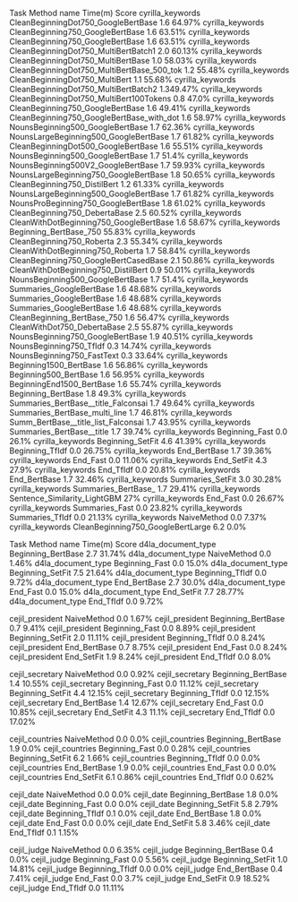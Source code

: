 Task                     Method name                             Time(m)   Score
cyrilla_keywords         CleanBeginningDot750_GoogleBertBase         1.6  64.97%
cyrilla_keywords         CleanBeginning750_GoogleBertBase            1.6  63.51%
cyrilla_keywords         CleanBeginning750_GoogleBertBase            1.6  63.51%
cyrilla_keywords         CleanBeginningDot750_MultiBertBatch1        2.0  60.13%
cyrilla_keywords         CleanBeginningDot750_MultiBertBase          1.0  58.03%
cyrilla_keywords         CleanBeginningDot750_MultiBertBase_500_tok  1.2  55.48%
cyrilla_keywords         CleanBeginningDot750_MultiBert              1.1 55.68%
cyrilla_keywords    CleanBeginningDot750_MultiBertBatch2               1.349.47%
cyrilla_keywords         CleanBeginningDot750_MultiBert100Tokens     0.8   47.0%
cyrilla_keywords         CleanBeginning750_GoogleBertBase            1.6  49.41%
cyrilla_keywords         CleanBeginning750_GoogleBertBase_with_dot   1.6  58.97%
cyrilla_keywords         NounsBeginning500_GoogleBertBase            1.7  62.36%
cyrilla_keywords         NounsLargeBeginning500_GoogleBertBase       1.7  61.82%
cyrilla_keywords         CleanBeginningDot500_GoogleBertBase               1.6 55.51%
cyrilla_keywords         NounsBeginning500_GoogleBertBase            1.7   51.4%
cyrilla_keywords         NounsBeginning500V2_GoogleBertBase          1.7  59.93%
cyrilla_keywords         NounsLargeBeginning750_GoogleBertBase       1.8  50.65%
cyrilla_keywords         CleanBeginning750_DistilBert                1.2  61.33%
cyrilla_keywords         NounsLargeBeginning500_GoogleBertBase       1.7  61.82%
cyrilla_keywords         NounsProBeginning750_GoogleBertBase         1.8  61.02%
cyrilla_keywords         CleanBeginning750_DebertaBase               2.5  60.52%
cyrilla_keywords         CleanWithDotBeginning750_GoogleBertBase     1.6  58.67%
cyrilla_keywords         Beginning_BertBase_750                           55.83%
cyrilla_keywords         CleanBeginning750_Roberta                   2.3  55.34%
cyrilla_keywords         CleanWithDotBeginning750_Roberta            1.7  58.84%
cyrilla_keywords         CleanBeginning750_GoogleBertCasedBase        2.1 50.86%
cyrilla_keywords         CleanWithDotBeginning750_DistilBert         0.9  50.01%
cyrilla_keywords         NounsBeginning500_GoogleBertBase            1.7  51.4%
cyrilla_keywords         Summaries_GoogleBertBase                    1.6  48.68%
cyrilla_keywords         Summaries_GoogleBertBase                    1.6  48.68%
cyrilla_keywords         Summaries_GoogleBertBase                    1.6  48.68%
cyrilla_keywords         CleanBeginning_BertBase_750                 1.6  56.47%
cyrilla_keywords         CleanWithDot750_DebertaBase                 2.5  55.87%
cyrilla_keywords         NounsBeginning750_GoogleBertBase             1.9 40.51%
cyrilla_keywords         NounsBeginning750_TfIdf                      0.3 14.74%
cyrilla_keywords         NounsBeginning750_FastText                   0.3 33.64%
cyrilla_keywords         Beginning1500_BertBase                       1.6 56.86%
cyrilla_keywords         Beginning500_BertBase                        1.6 56.95%
cyrilla_keywords         BeginningEnd1500_BertBase                    1.6 55.74%
cyrilla_keywords         Beginning_BertBase                           1.8  49.3%
cyrilla_keywords         Summaries_BertBase__title_Falconsai          1.7 49.64%
cyrilla_keywords         Summaries_BertBase_multi_line                1.7 46.81%
cyrilla_keywords         Summ_BertBase__title_list_Falconsai          1.7 43.95%
cyrilla_keywords         Summaries_BertBase__title                    1.7 39.74%
cyrilla_keywords         Beginning_Fast                               0.0   26.1%
cyrilla_keywords         Beginning_SetFit                             4.6  41.39%
cyrilla_keywords         Beginning_TfIdf                              0.0  26.75%
cyrilla_keywords         End_BertBase                                 1.7  39.36%
cyrilla_keywords         End_Fast                                     0.0  11.06%
cyrilla_keywords         End_SetFit                     4.3   27.9%
cyrilla_keywords         End_TfIdf                      0.0  20.81%
cyrilla_keywords         End_BertBase                    1.7 32.46%
cyrilla_keywords         Summaries_SetFit                         3.0 30.28%
cyrilla_keywords         Summaries_BertBase_                  1.7 29.41%
cyrilla_keywords         Sentence_Similarity_LightGBM                    27%
cyrilla_keywords         End_Fast                             0.0 26.67%
cyrilla_keywords         Summaries_Fast                       0.0 23.82%
cyrilla_keywords         Summaries_TfIdf                      0.0 21.13%
cyrilla_keywords         NaiveMethod                          0.0  7.37%
cyrilla_keywords         CleanBeginning750_GoogleBertLarge                 6.2  0.0%

Task                     Method name                             Time(m)   Score
d4la_document_type       Beginning_BertBase                      2.7       31.74%
d4la_document_type       NaiveMethod                             0.0       1.46%
d4la_document_type       Beginning_Fast                          0.0       15.0%
d4la_document_type       Beginning_SetFit                        7.5       21.64%
d4la_document_type       Beginning_TfIdf                         0.0       9.72%
d4la_document_type       End_BertBase                            2.7       30.0%
d4la_document_type       End_Fast                                0.0       15.0%
d4la_document_type       End_SetFit                              7.7       28.77%
d4la_document_type       End_TfIdf                               0.0       9.72%
                                                                                
cejil_president          NaiveMethod                              0.0  1.67%
cejil_president          Beginning_BertBase              0.7  9.41%
cejil_president          Beginning_Fast              0.0  8.89%
cejil_president          Beginning_SetFit                2.0 11.11%
cejil_president          Beginning_TfIdf                 0.0  8.24%
cejil_president          End_BertBase                    0.7  8.75%
cejil_president          End_Fast                    0.0  8.24%
cejil_president          End_SetFit                      1.9  8.24%
cejil_president          End_TfIdf                       0.0   8.0%
                                                                                
cejil_secretary          NaiveMethod                              0.0  0.92%
cejil_secretary          Beginning_BertBase              1.4 10.55%
cejil_secretary          Beginning_Fast              0.0 11.12%
cejil_secretary          Beginning_SetFit                4.4 12.15%
cejil_secretary          Beginning_TfIdf                 0.0 12.15%
cejil_secretary          End_BertBase                    1.4 12.67%
cejil_secretary          End_Fast                    0.0 10.85%
cejil_secretary          End_SetFit                      4.3  11.1%
cejil_secretary          End_TfIdf                       0.0 17.02%
                                                                                
cejil_countries          NaiveMethod                              0.0   0.0%
cejil_countries          Beginning_BertBase              1.9   0.0%
cejil_countries          Beginning_Fast              0.0  0.28%
cejil_countries          Beginning_SetFit                6.2  1.66%
cejil_countries          Beginning_TfIdf                 0.0   0.0%
cejil_countries          End_BertBase                    1.9   0.0%
cejil_countries          End_Fast                    0.0   0.0%
cejil_countries          End_SetFit                      6.1  0.86%
cejil_countries          End_TfIdf                       0.0  0.62%

cejil_date               NaiveMethod                              0.0   0.0%
cejil_date               Beginning_BertBase              1.8   0.0%
cejil_date               Beginning_Fast              0.0   0.0%
cejil_date               Beginning_SetFit                5.8  2.79%
cejil_date               Beginning_TfIdf                 0.1   0.0%
cejil_date               End_BertBase                    1.8   0.0%
cejil_date               End_Fast                        0.0   0.0%
cejil_date               End_SetFit                      5.8  3.46%
cejil_date               End_TfIdf                       0.1  1.15%
                                                                                
cejil_judge              NaiveMethod                              0.0  6.35%
cejil_judge              Beginning_BertBase              0.4   0.0%
cejil_judge              Beginning_Fast              0.0  5.56%
cejil_judge              Beginning_SetFit                1.0 14.81%
cejil_judge              Beginning_TfIdf                 0.0   0.0%
cejil_judge              End_BertBase                    0.4  7.41%
cejil_judge              End_Fast                    0.0   3.7%
cejil_judge              End_SetFit                      0.9 18.52%
cejil_judge              End_TfIdf                       0.0 11.11%